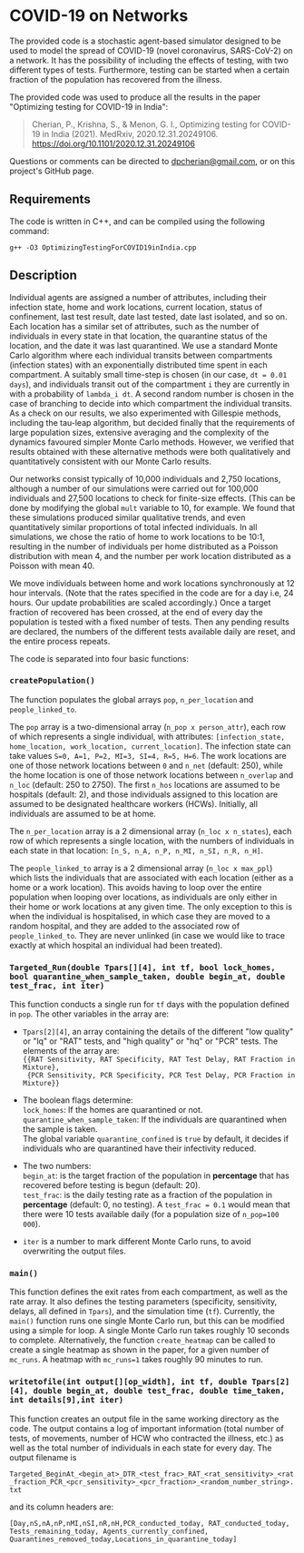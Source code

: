 # COVID-19 on Networks

The provided code is a stochastic agent-based simulator designed to be used to model the spread of  COVID-19 (novel coronavirus, SARS-CoV-2) on a network. It has the possibility of including the effects of testing, with two different types of tests. Furthermore, testing can be started when a certain fraction of the population has recovered from the illness.

The provided code was used to produce all the results in the paper "Optimizing testing for COVID-19 in India":
 
 > Cherian, P., Krishna, S., & Menon, G. I., Optimizing testing for COVID-19 in India (2021). MedRxiv, 2020.12.31.20249106. https://doi.org/10.1101/2020.12.31.20249106

Questions or comments can be directed to dpcherian@gmail.com, or on this project's GitHub page.

## Requirements

The code is written in C++, and can be compiled using the following command: 

`g++ -O3 OptimizingTestingForCOVID19inIndia.cpp`

## Description

Individual agents are assigned a number of attributes, including their infection state, home and work locations, current location, status of confinement, last test result, date last tested, date last isolated, and so on. Each location has a similar set of attributes, such as the number of individuals in every state in that location, the quarantine status of the location, and the date it was last quarantined. We use a standard Monte Carlo algorithm where each individual transits between compartments (infection states) with an exponentially distributed time spent in each compartment. A suitably small time-step is chosen (in our case, `dt = 0.01 days`), and individuals transit out of the compartment `i` they are currently in with a probability of `lambda_i dt`. A second random number is chosen in the case of branching to decide into which compartment the individual transits. As a check on our results, we also experimented with Gillespie methods, including the tau-leap algorithm, but decided finally that the requirements of large population sizes, extensive averaging and the complexity of the dynamics favoured simpler Monte Carlo methods. However, we verified that results obtained with these alternative methods were both qualitatively and quantitatively consistent with our Monte Carlo results.

Our networks consist typically of 10,000 individuals and 2,750 locations, although a number of our simulations were carried out for 100,000 individuals and 27,500 locations to check for finite-size effects. (This can be done by modifying the global `mult` variable to 10, for example. We found that these simulations produced similar qualitative trends, and even quantitatively similar proportions of total infected individuals. In all simulations, we chose the ratio of home to work locations to be 10:1, resulting in the number of individuals per home distributed as a Poisson distribution with mean 4, and the number per work location distributed as a Poisson with mean 40. 

We move individuals between home and work locations synchronously at 12 hour intervals. (Note that the rates specified in the code are for a day i.e, 24 hours. Our update probabilities are scaled accordingly.) Once a target fraction of recovered has been crossed, at the end of every day the population is tested with a fixed number of tests. Then any pending results are declared, the numbers of the different tests available daily are reset, and the entire process repeats.

The code is separated into four basic functions:

### `createPopulation()`

The function populates the global arrays `pop`, `n_per_location` and `people_linked_to`. 

The `pop` array is a two-dimensional array (`n_pop x person_attr`), each row of which represents a single individual, with attributes: `[infection_state, home_location, work_location, current_location]`. The infection state can take values `S=0, A=1, P=2, MI=3, SI=4, R=5, H=6`. The work locations are one of those network locations between `0` and `n_net` (default: 250), while the home location is one of those network locations between `n_overlap` and `n_loc` (default: 250 to 2750). The first `n_hos` locations are assumed to be hospitals (default: 2), and those individuals assigned to this location are assumed to be designated healthcare workers (HCWs). Initially, all individuals are assumed to be at home.

The `n_per_location` array is a 2 dimensional array (`n_loc x n_states`), each row of which represents a single location, with the numbers of individuals in each state in that location: `[n_S, n_A, n_P, n_MI, n_SI, n_R, n_H]`.

The `people_linked_to` array is a 2 dimensional array (`n_loc x max_ppl`) which lists the individuals that are associated with each location (either as a home or a work location). This avoids having to loop over the entire population when looping over locations, as individuals are only either in their home or work locations at any given time. The only exception to this is when the individual is hospitalised, in which case they are moved to a random hospital, and they are added to the associated row of `people_linked_to`. They are never unlinked (in case we would like to trace exactly at which hospital an individual had been treated).

### `Targeted_Run(double Tpars[][4], int tf, bool lock_homes, bool quarantine_when_sample_taken, double begin_at, double test_frac, int iter)`

This function conducts a single run for `tf` days with the population defined in `pop`. The other variables in the array are:

- `Tpars[2][4]`, an array containing the details of the different "low quality" or "lq" or "RAT" tests, and "high quality" or "hq" or "PCR" tests. The elements of the array are:  
``{{RAT Sensitivity, RAT Specificity, RAT Test Delay, RAT Fraction in Mixture},``  
`` {PCR Sensitivity, PCR Specificity, PCR Test Delay, PCR Fraction in Mixture}}``

- The boolean flags determine:  
`lock_homes`: If the homes are quarantined or not.  
`quarantine_when_sample_taken`: If the individuals are quarantined when the sample is taken.  
The global variable `quarantine_confined` is `true` by default, it decides if individuals who are quarantined have their infectivity reduced.

- The two numbers:  
`begin_at`: is the target fraction of the population in **percentage** that has recovered before testing is begun (default: 20).  
`test_frac`: is the daily testing rate as a fraction of the population in **percentage** (default: 0, no testing). A `test_frac = 0.1` would mean that there were 10 tests available daily (for a population size of `n_pop=100 000`).

- `iter` is a number to mark different Monte Carlo runs, to avoid overwriting the output files.

### `main()`

This function defines the exit rates from each compartment, as well as the rate array. It also defines the testing parameters (specificity, sensitivity, delays, all defined in `Tpars`), and the simulation time (`tf`). Currently, the `main()` function runs one single Monte Carlo run, but this can be modified using a simple for loop. A single Monte Carlo run takes roughly 10 seconds to complete. Alternatively, the function `create_heatmap` can be called to create a single heatmap as shown in the paper, for a given number of `mc_runs`. A heatmap with `mc_runs=1` takes roughly 90 minutes to run.

### `writetofile(int output[][op_width], int tf, double Tpars[2][4], double begin_at, double test_frac, double time_taken, int details[9],int iter)`

This function creates an output file in the same working directory as the code. The output contains a log of important information (total number of tests, of movements, number of HCW who contracted the illness, etc.) as well as the total number of individuals in each state for every day. The output filename is 

`Targeted_BeginAt_<begin_at>_DTR_<test_frac>_RAT_<rat_sensitivity>_<rat_fraction_PCR_<pcr_sensitivity>_<pcr_fraction>_<random_number_string>.txt`

and its column headers are: 

`[Day,nS,nA,nP,nMI,nSI,nR,nH,PCR_conducted_today, RAT_conducted_today, Tests_remaining_today, Agents_currently_confined, Quarantines_removed_today,Locations_in_quarantine_today]`
